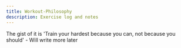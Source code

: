 ```yaml
---
title: Workout-Philosophy
description: Exercise log and notes
---
```


The gist of it is 'Train your hardest because you can, not because you should' - Will write more later
